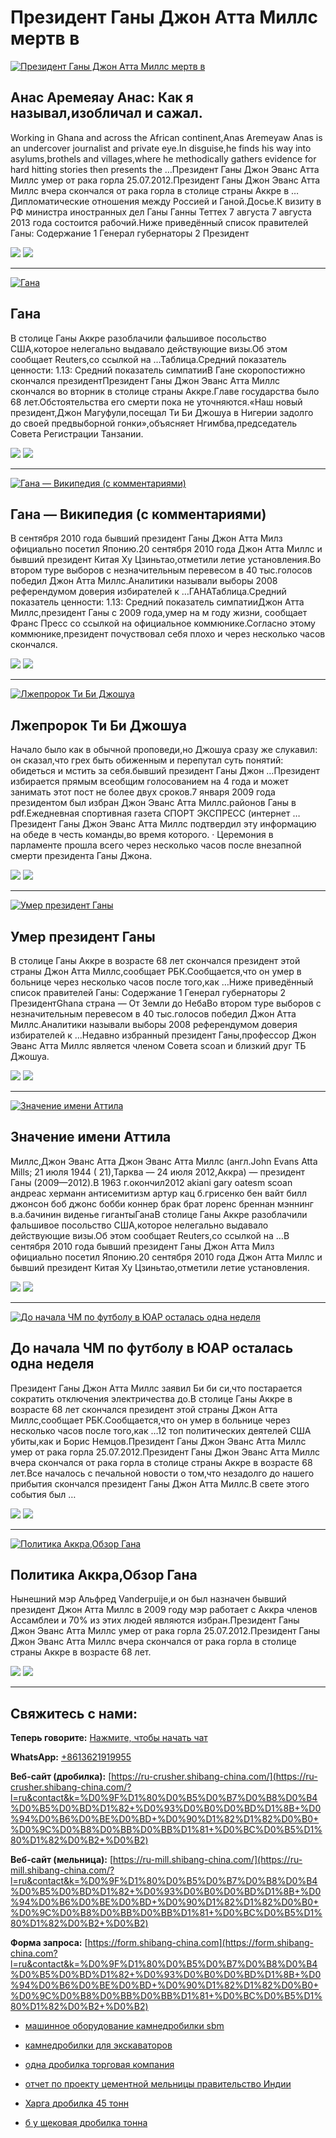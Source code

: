 # Президент Ганы Джон Атта Миллс мертв в

<a href="https://swt.shibang-china.com/?l=ru&img&k=%D0%9F%D1%80%D0%B5%D0%B7%D0%B8%D0%B4%D0%B5%D0%BD%D1%82+%D0%93%D0%B0%D0%BD%D1%8B+%D0%94%D0%B6%D0%BE%D0%BD+%D0%90%D1%82%D1%82%D0%B0+%D0%9C%D0%B8%D0%BB%D0%BB%D1%81+%D0%BC%D0%B5%D1%80%D1%82%D0%B2+%D0%B2" target="_blank">![Президент Ганы Джон Атта Миллс мертв в](http://static.shibang-china.com/all-800x300/995.jpg)</a>

## Анас Аремеяау Анас: Как я называл,изобличал и сажал.
Working in Ghana and across the African continent,Anas Aremeyaw Anas is an undercover journalist and private eye.In disguise,he finds his way into asylums,brothels and villages,where he methodically gathers evidence for hard hitting stories then presents the …Президент Ганы Джон Эванс Атта Миллс умер от рака горла 25.07.2012.Президент Ганы Джон Эванс Атта Миллс вчера скончался от рака горла в столице страны Аккре в …Дипломатические отношения между Россией и Ганой.Досье.К визиту в РФ министра иностранных дел Ганы Ганны Теттех 7 августа 7 августа 2013 года состоится рабочий.Ниже приведённый список правителей Ганы: Содержание 1 Генерал губернаторы 2 Президент


<a href="https://whatsapp.shibangsoft.com/WhatsApp.php" target="_blank" title="WhatsApp">![](http://static.shibang-china.com/icon/whatsapp.png)</a> <a href="https://swt.shibang-china.com/?l=ru&icon&k=%D0%9F%D1%80%D0%B5%D0%B7%D0%B8%D0%B4%D0%B5%D0%BD%D1%82+%D0%93%D0%B0%D0%BD%D1%8B+%D0%94%D0%B6%D0%BE%D0%BD+%D0%90%D1%82%D1%82%D0%B0+%D0%9C%D0%B8%D0%BB%D0%BB%D1%81+%D0%BC%D0%B5%D1%80%D1%82%D0%B2+%D0%B2" target="_blank">![](http://static.shibang-china.com/icon/chat-ru.png)</a>

---

<a href="https://swt.shibang-china.com/?l=ru&img&k=%D0%9F%D1%80%D0%B5%D0%B7%D0%B8%D0%B4%D0%B5%D0%BD%D1%82+%D0%93%D0%B0%D0%BD%D1%8B+%D0%94%D0%B6%D0%BE%D0%BD+%D0%90%D1%82%D1%82%D0%B0+%D0%9C%D0%B8%D0%BB%D0%BB%D1%81+%D0%BC%D0%B5%D1%80%D1%82%D0%B2+%D0%B2" target="_blank">![Гана](http://static.shibang-china.com/all-800x300/65.jpg)</a>

## Гана
В столице Ганы Аккре разоблачили фальшивое посольство США,которое нелегально выдавало действующие визы.Об этом сообщает Reuters,со ссылкой на …Таблица.Средний показатель ценности: 1.13: Средний показатель симпатииВ Гане скоропостижно скончался президентПрезидент Ганы Джон Эванс Атта Миллс скончался во вторник в столице страны Аккре.Главе государства было 68 лет.Обстоятельства его смерти пока не уточняются.&#171;Наш новый президент,Джон Магуфули,посещал Ти Би Джошуа в Нигерии задолго до своей предвыборной гонки&#187;,объясняет Нгимбва,председатель Совета Регистрации Танзании.


<a href="https://whatsapp.shibangsoft.com/WhatsApp.php" target="_blank" title="WhatsApp">![](http://static.shibang-china.com/icon/whatsapp.png)</a> <a href="https://swt.shibang-china.com/?l=ru&icon&k=%D0%9F%D1%80%D0%B5%D0%B7%D0%B8%D0%B4%D0%B5%D0%BD%D1%82+%D0%93%D0%B0%D0%BD%D1%8B+%D0%94%D0%B6%D0%BE%D0%BD+%D0%90%D1%82%D1%82%D0%B0+%D0%9C%D0%B8%D0%BB%D0%BB%D1%81+%D0%BC%D0%B5%D1%80%D1%82%D0%B2+%D0%B2" target="_blank">![](http://static.shibang-china.com/icon/chat-ru.png)</a>

---

<a href="https://swt.shibang-china.com/?l=ru&img&k=%D0%9F%D1%80%D0%B5%D0%B7%D0%B8%D0%B4%D0%B5%D0%BD%D1%82+%D0%93%D0%B0%D0%BD%D1%8B+%D0%94%D0%B6%D0%BE%D0%BD+%D0%90%D1%82%D1%82%D0%B0+%D0%9C%D0%B8%D0%BB%D0%BB%D1%81+%D0%BC%D0%B5%D1%80%D1%82%D0%B2+%D0%B2" target="_blank">![Гана — Википедия (с комментариями)](http://static.shibang-china.com/all-800x300/354.jpg)</a>

## Гана — Википедия (с комментариями)
В сентября 2010 года бывший президент Ганы Джон Атта Милз официально посетил Японию.20 сентября 2010 года Джон Атта Миллс и бывший президент Китая Ху Цзиньтао,отметили летие установления.Во втором туре выборов с незначительным перевесом в 40 тыс.голосов победил Джон Атта Миллс.Аналитики называли выборы 2008 референдумом доверия избирателей к …ГАНАТаблица.Средний показатель ценности: 1.13: Средний показатель симпатииДжон Атта Миллс,президент Ганы с 2009 года,умер на м году жизни, сообщает Франс Пресс со ссылкой на официальное коммюнике.Согласно этому коммюнике,президент почуствовал себя плохо и через несколько часов скончался.


<a href="https://whatsapp.shibangsoft.com/WhatsApp.php" target="_blank" title="WhatsApp">![](http://static.shibang-china.com/icon/whatsapp.png)</a> <a href="https://swt.shibang-china.com/?l=ru&icon&k=%D0%9F%D1%80%D0%B5%D0%B7%D0%B8%D0%B4%D0%B5%D0%BD%D1%82+%D0%93%D0%B0%D0%BD%D1%8B+%D0%94%D0%B6%D0%BE%D0%BD+%D0%90%D1%82%D1%82%D0%B0+%D0%9C%D0%B8%D0%BB%D0%BB%D1%81+%D0%BC%D0%B5%D1%80%D1%82%D0%B2+%D0%B2" target="_blank">![](http://static.shibang-china.com/icon/chat-ru.png)</a>

---

<a href="https://swt.shibang-china.com/?l=ru&img&k=%D0%9F%D1%80%D0%B5%D0%B7%D0%B8%D0%B4%D0%B5%D0%BD%D1%82+%D0%93%D0%B0%D0%BD%D1%8B+%D0%94%D0%B6%D0%BE%D0%BD+%D0%90%D1%82%D1%82%D0%B0+%D0%9C%D0%B8%D0%BB%D0%BB%D1%81+%D0%BC%D0%B5%D1%80%D1%82%D0%B2+%D0%B2" target="_blank">![Лжепророк Ти Би Джошуа](http://static.shibang-china.com/all-800x300/76.jpg)</a>

## Лжепророк Ти Би Джошуа
Начало было как в обычной проповеди,но Джошуа сразу же слукавил: он сказал,что грех быть обиженным и перепутал суть понятий: обидеться и мстить за себя.бывший президент Ганы Джон …Президент избирается прямым всеобщим голосованием на 4 года и может занимать этот пост не более двух сроков.7 января 2009 года президентом был избран Джон Эванс Атта Миллс.районов Ганы в pdf.Ежедневная спортивная газета СПОРТ ЭКСПРЕСС (интернет …Президент Ганы Джон Эванс Атта Миллс подтвердил эту информацию на обеде в честь команды,во время которого.&nbsp;&#0183;&#32;Церемония в парламенте прошла всего через несколько часов после внезапной смерти президента Ганы Джона.


<a href="https://whatsapp.shibangsoft.com/WhatsApp.php" target="_blank" title="WhatsApp">![](http://static.shibang-china.com/icon/whatsapp.png)</a> <a href="https://swt.shibang-china.com/?l=ru&icon&k=%D0%9F%D1%80%D0%B5%D0%B7%D0%B8%D0%B4%D0%B5%D0%BD%D1%82+%D0%93%D0%B0%D0%BD%D1%8B+%D0%94%D0%B6%D0%BE%D0%BD+%D0%90%D1%82%D1%82%D0%B0+%D0%9C%D0%B8%D0%BB%D0%BB%D1%81+%D0%BC%D0%B5%D1%80%D1%82%D0%B2+%D0%B2" target="_blank">![](http://static.shibang-china.com/icon/chat-ru.png)</a>

---

<a href="https://swt.shibang-china.com/?l=ru&img&k=%D0%9F%D1%80%D0%B5%D0%B7%D0%B8%D0%B4%D0%B5%D0%BD%D1%82+%D0%93%D0%B0%D0%BD%D1%8B+%D0%94%D0%B6%D0%BE%D0%BD+%D0%90%D1%82%D1%82%D0%B0+%D0%9C%D0%B8%D0%BB%D0%BB%D1%81+%D0%BC%D0%B5%D1%80%D1%82%D0%B2+%D0%B2" target="_blank">![Умер президент Ганы](http://static.shibang-china.com/all-800x300/353.jpg)</a>

## Умер президент Ганы
В столице Ганы Аккре в возрасте 68 лет скончался президент этой страны Джон Атта Миллс,сообщает РБК.Сообщается,что он умер в больнице через несколько часов после того,как …Ниже приведённый список правителей Ганы: Содержание 1 Генерал губернаторы 2 ПрезидентGhana страна — От Земли до НебаВо втором туре выборов с незначительным перевесом в 40 тыс.голосов победил Джон Атта Миллс.Аналитики называли выборы 2008 референдумом доверия избирателей к …Недавно избранный президент Ганы,профессор Джон Эванс Атта Миллс является членом Совета scoan и близкий друг ТБ Джошуа.


<a href="https://whatsapp.shibangsoft.com/WhatsApp.php" target="_blank" title="WhatsApp">![](http://static.shibang-china.com/icon/whatsapp.png)</a> <a href="https://swt.shibang-china.com/?l=ru&icon&k=%D0%9F%D1%80%D0%B5%D0%B7%D0%B8%D0%B4%D0%B5%D0%BD%D1%82+%D0%93%D0%B0%D0%BD%D1%8B+%D0%94%D0%B6%D0%BE%D0%BD+%D0%90%D1%82%D1%82%D0%B0+%D0%9C%D0%B8%D0%BB%D0%BB%D1%81+%D0%BC%D0%B5%D1%80%D1%82%D0%B2+%D0%B2" target="_blank">![](http://static.shibang-china.com/icon/chat-ru.png)</a>

---

<a href="https://swt.shibang-china.com/?l=ru&img&k=%D0%9F%D1%80%D0%B5%D0%B7%D0%B8%D0%B4%D0%B5%D0%BD%D1%82+%D0%93%D0%B0%D0%BD%D1%8B+%D0%94%D0%B6%D0%BE%D0%BD+%D0%90%D1%82%D1%82%D0%B0+%D0%9C%D0%B8%D0%BB%D0%BB%D1%81+%D0%BC%D0%B5%D1%80%D1%82%D0%B2+%D0%B2" target="_blank">![Значение имени Аттила](http://static.shibang-china.com/all-800x300/789.jpg)</a>

## Значение имени Аттила
Миллс,Джон Эванс Атта Джон Эванс Атта Миллс (англ.John Evans Atta Mills; 21 июля 1944 ( 21),Тарква — 24 июля 2012,Аккра) — президент Ганы (2009—2012).В 1963 г.окончил2012 akiani gary oatesm scoan андреас херманн антисемитизм артур кац б.грисенко бен вайт билл джонсон боб джонс бобби коннер брак брат лоренс бреннан мэннинг в.а.бачинин виденье гигантыГанаВ столице Ганы Аккре разоблачили фальшивое посольство США,которое нелегально выдавало действующие визы.Об этом сообщает Reuters,со ссылкой на …В сентября 2010 года бывший президент Ганы Джон Атта Милз официально посетил Японию.20 сентября 2010 года Джон Атта Миллс и бывший президент Китая Ху Цзиньтао,отметили летие установления.


<a href="https://whatsapp.shibangsoft.com/WhatsApp.php" target="_blank" title="WhatsApp">![](http://static.shibang-china.com/icon/whatsapp.png)</a> <a href="https://swt.shibang-china.com/?l=ru&icon&k=%D0%9F%D1%80%D0%B5%D0%B7%D0%B8%D0%B4%D0%B5%D0%BD%D1%82+%D0%93%D0%B0%D0%BD%D1%8B+%D0%94%D0%B6%D0%BE%D0%BD+%D0%90%D1%82%D1%82%D0%B0+%D0%9C%D0%B8%D0%BB%D0%BB%D1%81+%D0%BC%D0%B5%D1%80%D1%82%D0%B2+%D0%B2" target="_blank">![](http://static.shibang-china.com/icon/chat-ru.png)</a>

---

<a href="https://swt.shibang-china.com/?l=ru&img&k=%D0%9F%D1%80%D0%B5%D0%B7%D0%B8%D0%B4%D0%B5%D0%BD%D1%82+%D0%93%D0%B0%D0%BD%D1%8B+%D0%94%D0%B6%D0%BE%D0%BD+%D0%90%D1%82%D1%82%D0%B0+%D0%9C%D0%B8%D0%BB%D0%BB%D1%81+%D0%BC%D0%B5%D1%80%D1%82%D0%B2+%D0%B2" target="_blank">![До начала ЧМ по футболу в ЮАР осталась одна неделя](http://static.shibang-china.com/all-800x300/900.jpg)</a>

## До начала ЧМ по футболу в ЮАР осталась одна неделя
Президент Ганы Джон Атта Миллс заявил Би би си,что постарается сократить отключения электричества до.В столице Ганы Аккре в возрасте 68 лет скончался президент этой страны Джон Атта Миллс,сообщает РБК.Сообщается,что он умер в больнице через несколько часов после того,как …12 топ политических деятелей США убиты,как и Борис Немцов.Президент Ганы Джон Эванс Атта Миллс умер от рака горла 25.07.2012.Президент Ганы Джон Эванс Атта Миллс вчера скончался от рака горла в столице страны Аккре в возрасте 68 лет.Все началось с печальной новости о том,что незадолго до нашего прибытия скончался президент Ганы Джон Атта Миллс.В свете этого события был …


<a href="https://whatsapp.shibangsoft.com/WhatsApp.php" target="_blank" title="WhatsApp">![](http://static.shibang-china.com/icon/whatsapp.png)</a> <a href="https://swt.shibang-china.com/?l=ru&icon&k=%D0%9F%D1%80%D0%B5%D0%B7%D0%B8%D0%B4%D0%B5%D0%BD%D1%82+%D0%93%D0%B0%D0%BD%D1%8B+%D0%94%D0%B6%D0%BE%D0%BD+%D0%90%D1%82%D1%82%D0%B0+%D0%9C%D0%B8%D0%BB%D0%BB%D1%81+%D0%BC%D0%B5%D1%80%D1%82%D0%B2+%D0%B2" target="_blank">![](http://static.shibang-china.com/icon/chat-ru.png)</a>

---

<a href="https://swt.shibang-china.com/?l=ru&img&k=%D0%9F%D1%80%D0%B5%D0%B7%D0%B8%D0%B4%D0%B5%D0%BD%D1%82+%D0%93%D0%B0%D0%BD%D1%8B+%D0%94%D0%B6%D0%BE%D0%BD+%D0%90%D1%82%D1%82%D0%B0+%D0%9C%D0%B8%D0%BB%D0%BB%D1%81+%D0%BC%D0%B5%D1%80%D1%82%D0%B2+%D0%B2" target="_blank">![Политика Аккра,Обзор Гана](http://static.shibang-china.com/all-800x300/965.jpg)</a>

## Политика Аккра,Обзор Гана
Нынешний мэр Альфред Vanderpuije,и он был назначен бывший президент Джон Атта Миллс в 2009 году мэр работает с Аккра членов Ассамблеи и 70% из этих людей являются избран.Президент Ганы Джон Эванс Атта Миллс умер от рака горла 25.07.2012.Президент Ганы Джон Эванс Атта Миллс вчера скончался от рака горла в столице страны Аккре в возрасте 68 лет.

<a href="https://whatsapp.shibangsoft.com/WhatsApp.php" target="_blank" title="WhatsApp">![](http://static.shibang-china.com/icon/whatsapp.png)</a> <a href="https://swt.shibang-china.com/?l=ru&icon&k=%D0%9F%D1%80%D0%B5%D0%B7%D0%B8%D0%B4%D0%B5%D0%BD%D1%82+%D0%93%D0%B0%D0%BD%D1%8B+%D0%94%D0%B6%D0%BE%D0%BD+%D0%90%D1%82%D1%82%D0%B0+%D0%9C%D0%B8%D0%BB%D0%BB%D1%81+%D0%BC%D0%B5%D1%80%D1%82%D0%B2+%D0%B2" target="_blank">![](http://static.shibang-china.com/icon/chat-ru.png)</a>

---
## Свяжитесь с нами:

**Теперь говорите:** [Нажмите, чтобы начать чат](https://swt.shibang-china.com?l=ru&contact&k=%D0%9F%D1%80%D0%B5%D0%B7%D0%B8%D0%B4%D0%B5%D0%BD%D1%82+%D0%93%D0%B0%D0%BD%D1%8B+%D0%94%D0%B6%D0%BE%D0%BD+%D0%90%D1%82%D1%82%D0%B0+%D0%9C%D0%B8%D0%BB%D0%BB%D1%81+%D0%BC%D0%B5%D1%80%D1%82%D0%B2+%D0%B2)

**WhatsApp:**  [+8613621919955](https://whatsapp.shibangsoft.com/WhatsApp.php)

**Веб-сайт (дробилка):** [https://ru-crusher.shibang-china.com/](https://ru-crusher.shibang-china.com/?l=ru&contact&k=%D0%9F%D1%80%D0%B5%D0%B7%D0%B8%D0%B4%D0%B5%D0%BD%D1%82+%D0%93%D0%B0%D0%BD%D1%8B+%D0%94%D0%B6%D0%BE%D0%BD+%D0%90%D1%82%D1%82%D0%B0+%D0%9C%D0%B8%D0%BB%D0%BB%D1%81+%D0%BC%D0%B5%D1%80%D1%82%D0%B2+%D0%B2)

**Веб-сайт (мельница):** [https://ru-mill.shibang-china.com/](https://ru-mill.shibang-china.com/?l=ru&contact&k=%D0%9F%D1%80%D0%B5%D0%B7%D0%B8%D0%B4%D0%B5%D0%BD%D1%82+%D0%93%D0%B0%D0%BD%D1%8B+%D0%94%D0%B6%D0%BE%D0%BD+%D0%90%D1%82%D1%82%D0%B0+%D0%9C%D0%B8%D0%BB%D0%BB%D1%81+%D0%BC%D0%B5%D1%80%D1%82%D0%B2+%D0%B2)

**Форма запроса:** [https://form.shibang-china.com](https://form.shibang-china.com?l=ru&contact&k=%D0%9F%D1%80%D0%B5%D0%B7%D0%B8%D0%B4%D0%B5%D0%BD%D1%82+%D0%93%D0%B0%D0%BD%D1%8B+%D0%94%D0%B6%D0%BE%D0%BD+%D0%90%D1%82%D1%82%D0%B0+%D0%9C%D0%B8%D0%BB%D0%BB%D1%81+%D0%BC%D0%B5%D1%80%D1%82%D0%B2+%D0%B2)

* [машинное оборудование камнедробилки sbm](../123/%D0%BC%D0%B0%D1%88%D0%B8%D0%BD%D0%BD%D0%BE%D0%B5%20%D0%BE%D0%B1%D0%BE%D1%80%D1%83%D0%B4%D0%BE%D0%B2%D0%B0%D0%BD%D0%B8%D0%B5%20%D0%BA%D0%B0%D0%BC%D0%BD%D0%B5%D0%B4%D1%80%D0%BE%D0%B1%D0%B8%D0%BB%D0%BA%D0%B8%20sbm.md)

* [камнедробилки для экскаваторов](../123/%D0%BA%D0%B0%D0%BC%D0%BD%D0%B5%D0%B4%D1%80%D0%BE%D0%B1%D0%B8%D0%BB%D0%BA%D0%B8%20%D0%B4%D0%BB%D1%8F%20%D1%8D%D0%BA%D1%81%D0%BA%D0%B0%D0%B2%D0%B0%D1%82%D0%BE%D1%80%D0%BE%D0%B2.md)

* [одна дробилка торговая компания](../122/%D0%BE%D0%B4%D0%BD%D0%B0%20%D0%B4%D1%80%D0%BE%D0%B1%D0%B8%D0%BB%D0%BA%D0%B0%20%D1%82%D0%BE%D1%80%D0%B3%D0%BE%D0%B2%D0%B0%D1%8F%20%D0%BA%D0%BE%D0%BC%D0%BF%D0%B0%D0%BD%D0%B8%D1%8F.md)

* [отчет по проекту цементной мельницы правительство Индии](../121/%D0%BE%D1%82%D1%87%D0%B5%D1%82%20%D0%BF%D0%BE%20%D0%BF%D1%80%D0%BE%D0%B5%D0%BA%D1%82%D1%83%20%D1%86%D0%B5%D0%BC%D0%B5%D0%BD%D1%82%D0%BD%D0%BE%D0%B9%20%D0%BC%D0%B5%D0%BB%D1%8C%D0%BD%D0%B8%D1%86%D1%8B%20%D0%BF%D1%80%D0%B0%D0%B2%D0%B8%D1%82%D0%B5%D0%BB%D1%8C%D1%81%D1%82%D0%B2%D0%BE%20%D0%98%D0%BD%D0%B4%D0%B8%D0%B8.md)

* [Харга дробилка 45 тонн](../125/%D0%A5%D0%B0%D1%80%D0%B3%D0%B0%20%D0%B4%D1%80%D0%BE%D0%B1%D0%B8%D0%BB%D0%BA%D0%B0%2045%20%D1%82%D0%BE%D0%BD%D0%BD.md)

* [б  у щековая дробилка тонна](../124/%D0%B1%20%20%D1%83%20%D1%89%D0%B5%D0%BA%D0%BE%D0%B2%D0%B0%D1%8F%20%D0%B4%D1%80%D0%BE%D0%B1%D0%B8%D0%BB%D0%BA%D0%B0%20%D1%82%D0%BE%D0%BD%D0%BD%D0%B0.md)